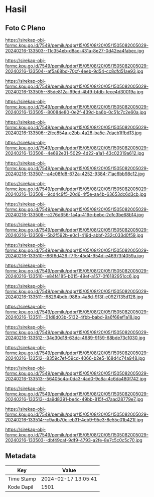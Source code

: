 # Hasil

## Foto C Plano

https://sirekap-obj-formc.kpu.go.id/7549/pemilu/pdpr/15/05/08/20/05/1505082005029-20240216-133503--11c354eb-d8ac-431a-8e27-0d42ea4fabec.jpg

https://sirekap-obj-formc.kpu.go.id/7549/pemilu/pdpr/15/05/08/20/05/1505082005029-20240216-133504--af5a68bd-70cf-4eeb-9d54-cc8dfd51ae93.jpg

https://sirekap-obj-formc.kpu.go.id/7549/pemilu/pdpr/15/05/08/20/05/1505082005029-20240216-133505--85de812a-99ed-4bf9-bfdb-fece4d30019a.jpg

https://sirekap-obj-formc.kpu.go.id/7549/pemilu/pdpr/15/05/08/20/05/1505082005029-20240216-133505--80084e80-0e2f-439d-ba6b-0c51c7c2e60a.jpg

https://sirekap-obj-formc.kpu.go.id/7549/pemilu/pdpr/15/05/08/20/05/1505082005029-20240216-133506--2fcc854a-c2bb-4a28-ba5e-7dacb1ffbd13.jpg

https://sirekap-obj-formc.kpu.go.id/7549/pemilu/pdpr/15/05/08/20/05/1505082005029-20240216-133506--4e692e31-5029-4d22-a1a1-43c02319a612.jpg

https://sirekap-obj-formc.kpu.go.id/7549/pemilu/pdpr/15/05/08/20/05/1505082005029-20240216-133507--a4c08fd8-672a-4252-9384-71ac6bb98c12.jpg

https://sirekap-obj-formc.kpu.go.id/7549/pemilu/pdpr/15/05/08/20/05/1505082005029-20240216-133508--9cd4c9f5-20d6-4f5e-aa4b-63653dc6d3cb.jpg

https://sirekap-obj-formc.kpu.go.id/7549/pemilu/pdpr/15/05/08/20/05/1505082005029-20240216-133508--c276d656-1a4a-419e-bebc-2dfc3be68b14.jpg

https://sirekap-obj-formc.kpu.go.id/7549/pemilu/pdpr/15/05/08/20/05/1505082005029-20240216-133509--5b2f592b-e0c1-419d-abbf-232c033d0f59.jpg

https://sirekap-obj-formc.kpu.go.id/7549/pemilu/pdpr/15/05/08/20/05/1505082005029-20240216-133510--86f6d426-f7f5-45d4-954d-e46973f4059a.jpg

https://sirekap-obj-formc.kpu.go.id/7549/pemilu/pdpr/15/05/08/20/05/1505082005029-20240216-133510--e84f4185-b015-49ef-a157-0f6182951cc6.jpg

https://sirekap-obj-formc.kpu.go.id/7549/pemilu/pdpr/15/05/08/20/05/1505082005029-20240216-133511--68294bdb-988b-4a8d-9f3f-e0927f35d128.jpg

https://sirekap-obj-formc.kpu.go.id/7549/pemilu/pdpr/15/05/08/20/05/1505082005029-20240216-133511--01d8d03b-5132-4fbb-babd-9a6f68ef1a18.jpg

https://sirekap-obj-formc.kpu.go.id/7549/pemilu/pdpr/15/05/08/20/05/1505082005029-20240216-133512--34e30d18-63dc-4689-9159-68bde73c1030.jpg

https://sirekap-obj-formc.kpu.go.id/7549/pemilu/pdpr/15/05/08/20/05/1505082005029-20240216-133512--8359c7ef-59cd-4066-b2e5-168d4c74a948.jpg

https://sirekap-obj-formc.kpu.go.id/7549/pemilu/pdpr/15/05/08/20/05/1505082005029-20240216-133513--56405c4a-0da3-4ad0-9c8a-4c6da480f742.jpg

https://sirekap-obj-formc.kpu.go.id/7549/pemilu/pdpr/15/05/08/20/05/1505082005029-20240216-133513--da9d8391-be4c-49bb-815f-d7aad28779e7.jpg

https://sirekap-obj-formc.kpu.go.id/7549/pemilu/pdpr/15/05/08/20/05/1505082005029-20240216-133514--c9adb70c-eb31-4eb9-95e3-8e55c01b421f.jpg

https://sirekap-obj-formc.kpu.go.id/7549/pemilu/pdpr/15/05/08/20/05/1505082005029-20240216-133503--dbf49caf-9df9-4793-a2fe-8e7c5c0c5c70.jpg


## Metadata

| Key        | Value               |
| ---------- | ------------------- |
| Time Stamp | 2024-02-17 13:05:41 |
| Kode Dapil | 1501                |



